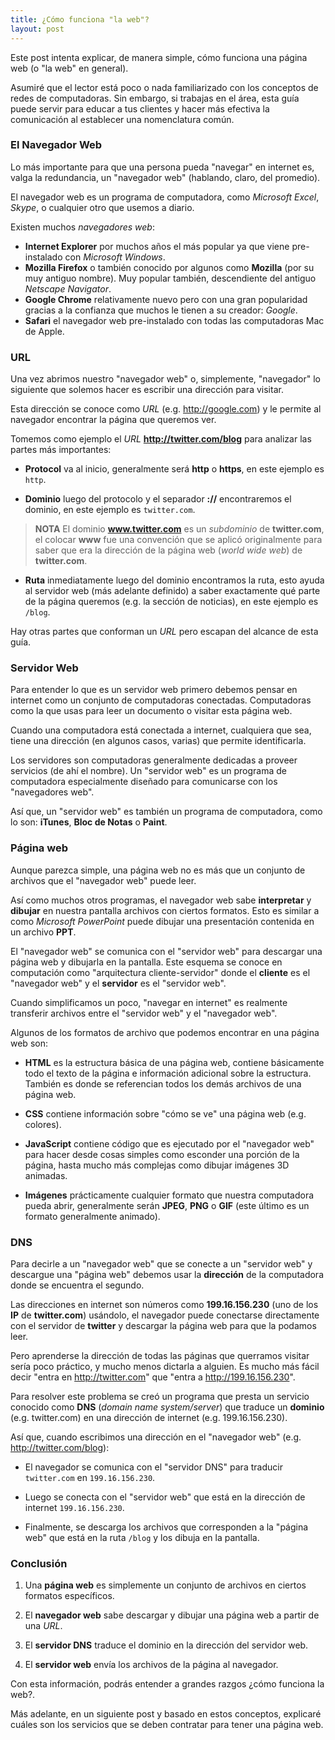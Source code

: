 ```yaml
---
title: ¿Cómo funciona "la web"?
layout: post
---
```


Este post intenta explicar, de manera simple, cómo funciona una página web (o "la web" en general).

Asumiré que el lector está poco o nada familiarizado con los conceptos de redes de computadoras. Sin embargo, si trabajas en el área, esta guía puede servir para educar a tus clientes y hacer más efectiva la comunicación al establecer una nomenclatura común.

### El Navegador Web

Lo más importante para que una persona pueda "navegar" en internet es, valga la redundancia, un "navegador web" (hablando, claro, del promedio).

El navegador web es un programa de computadora, como *Microsoft Excel*, *Skype*, o cualquier otro que usemos a diario.

Existen muchos *navegadores web*:

- **Internet Explorer** por muchos años el más popular ya que viene pre-instalado con *Microsoft Windows*.
- **Mozilla Firefox** o también conocido por algunos como **Mozilla** (por su muy antiguo nombre). Muy popular también, descendiente del antiguo *Netscape Navigator*.
- **Google Chrome** relativamente nuevo pero con una gran popularidad gracias a la confianza que muchos le tienen a su creador: *Google*.
- **Safari** el navegador web pre-instalado con todas las computadoras Mac de Apple.

### URL

Una vez abrimos nuestro "navegador web" o, simplemente, "navegador" lo siguiente que solemos hacer es escribir una dirección para visitar.

Esta dirección se conoce como *URL* (e.g. http://google.com) y le permite al navegador encontrar la página que queremos ver.

Tomemos como ejemplo el *URL* **http://twitter.com/blog** para analizar las partes más importantes:

- **Protocol** va al inicio, generalmente será **http** o **https**, en este ejemplo es `http`.

- **Dominio** luego del protocolo y el separador **://** encontraremos el dominio, en este ejemplo es `twitter.com`.

> **NOTA** El dominio **www.twitter.com** es un *subdominio* de **twitter.com**, el colocar **www** fue una convención que se aplicó originalmente para saber que era la dirección de la página web (*world wide web*) de **twitter.com**.

- **Ruta** inmediatamente luego del dominio encontramos la ruta, esto ayuda al servidor web (más adelante definido) a saber exactamente qué parte de la página queremos (e.g. la sección de noticias), en este ejemplo es `/blog`.

Hay otras partes que conforman un *URL* pero escapan del alcance de esta guía.

### Servidor Web

Para entender lo que es un servidor web primero debemos pensar en internet como un conjunto de computadoras conectadas. Computadoras como la que usas para leer un documento o visitar esta página web.

Cuando una computadora está conectada a internet, cualquiera que sea, tiene una dirección (en algunos casos, varias) que permite identificarla.

Los servidores son computadoras generalmente dedicadas a proveer servicios (de ahí el nombre). Un "servidor web" es un programa de computadora especialmente diseñado para comunicarse con los "navegadores web".

Así que, un "servidor web" es también un programa de computadora, como lo son: **iTunes**, **Bloc de Notas** o **Paint**.

### Página web

Aunque parezca simple, una página web no es más que un conjunto de archivos que el "navegador web" puede leer.

Así como muchos otros programas, el navegador web sabe **interpretar** y **dibujar** en nuestra pantalla archivos con ciertos formatos. Esto es similar a como *Microsoft PowerPoint* puede dibujar una presentación contenida en un archivo **PPT**.

El "navegador web" se comunica con el "servidor web" para descargar una página web y dibujarla en la pantalla. Este esquema se conoce en computación como "arquitectura cliente-servidor" donde el **cliente** es el "navegador web" y el **servidor** es el "servidor web".

Cuando simplificamos un poco, "navegar en internet" es realmente transferir archivos entre el "servidor web" y el "navegador web".

Algunos de los formatos de archivo que podemos encontrar en una página web son:

- **HTML** es la estructura básica de una página web, contiene básicamente todo el texto de la página e información adicional sobre la estructura. También es donde se referencian todos los demás archivos de una página web.

- **CSS** contiene información sobre "cómo se ve" una página web (e.g. colores).

- **JavaScript** contiene código que es ejecutado por el "navegador web" para hacer desde cosas simples como esconder una porción de la página, hasta mucho más complejas como dibujar imágenes 3D animadas.

- **Imágenes** prácticamente cualquier formato que nuestra computadora pueda abrir, generalmente serán **JPEG**, **PNG** o **GIF** (este último es un formato generalmente animado).

### DNS

Para decirle a un "navegador web" que se conecte a un "servidor web" y descargue una "página web" debemos usar la **dirección** de la computadora donde se encuentra el segundo.

Las direcciones en internet son números como **199.16.156.230** (uno de los **IP** de **twitter.com**) usándolo, el navegador puede conectarse directamente con el servidor de **twitter** y descargar la página web para que la podamos leer.

Pero aprenderse la dirección de todas las páginas que querramos visitar sería poco práctico, y mucho menos dictarla a alguien. Es mucho más fácil decir "entra en http://twitter.com" que "entra a http://199.16.156.230".

Para resolver este problema se creó un programa que presta un servicio conocido como **DNS** (*domain name system/server*) que traduce un **dominio** (e.g. twitter.com) en una dirección de internet (e.g. 199.16.156.230).

Así que, cuando escribimos una dirección en el "navegador web" (e.g. http://twitter.com/blog):

- El navegador se comunica con el "servidor DNS" para traducir `twitter.com` en `199.16.156.230`.

- Luego se conecta con el "servidor web" que está en la dirección de internet `199.16.156.230`.

- Finalmente, se descarga los archivos que corresponden a la "página web" que está en la ruta `/blog` y los dibuja en la pantalla.

### Conclusión

1. Una **página web** es simplemente un conjunto de archivos en ciertos formatos específicos.

2. El **navegador web** sabe descargar y dibujar una página web a partir de una *URL*.

3. El **servidor DNS** traduce el dominio en la dirección del servidor web.

4. El **servidor web** envía los archivos de la página al navegador.

Con esta información, podrás entender a grandes razgos ¿cómo funciona la web?.

Más adelante, en un siguiente post y basado en estos conceptos, explicaré cuáles son los servicios que se deben contratar para tener una página web.
